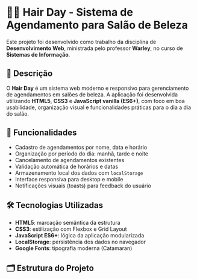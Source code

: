 # 💇‍♀️ Hair Day - Sistema de Agendamento para Salão de Beleza

Este projeto foi desenvolvido como trabalho da disciplina de **Desenvolvimento Web**, ministrada pelo professor **Warley**, no curso de **Sistemas de Informação**.

## 📌 Descrição

O **Hair Day** é um sistema web moderno e responsivo para gerenciamento de agendamentos em salões de beleza. A aplicação foi desenvolvida utilizando **HTML5**, **CSS3** e **JavaScript vanilla (ES6+)**, com foco em boa usabilidade, organização visual e funcionalidades práticas para o dia a dia do salão.

## 🧩 Funcionalidades

- Cadastro de agendamentos por nome, data e horário
- Organização por período do dia: manhã, tarde e noite
- Cancelamento de agendamentos existentes
- Validação automática de horários e datas
- Armazenamento local dos dados com `localStorage`
- Interface responsiva para desktop e mobile
- Notificações visuais (toasts) para feedback do usuário

## 🛠️ Tecnologias Utilizadas

- **HTML5**: marcação semântica da estrutura
- **CSS3**: estilização com Flexbox e Grid Layout
- **JavaScript ES6+**: lógica da aplicação modularizada
- **LocalStorage**: persistência dos dados no navegador
- **Google Fonts**: tipografia moderna (Catamaran)

## 🗂️ Estrutura do Projeto

